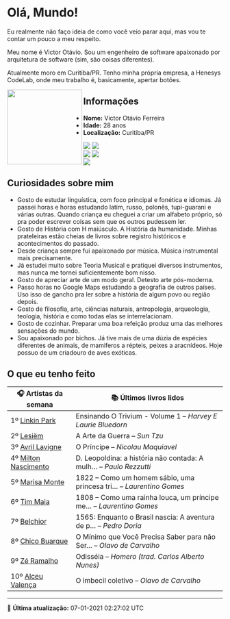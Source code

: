 # Olá, Mundo!

Eu realmente não faço ideia de como você veio parar aqui, mas vou te contar um pouco a meu respeito.

Meu nome é Victor Otávio. Sou um engenheiro de software apaixonado por arquitetura de software (sim, são coisas diferentes).

Atualmente moro em Curitiba/PR. Tenho minha própria empresa, a Henesys CodeLab, onde meu trabalho é, basicamente, apertar botões.

<img align="left" src="https://github.com/vctrtvfrrr/vctrtvfrrr/raw/master/octocat.png" alt="" width="175" />

## Informações

- **Nome:** Victor Otávio Ferreira
- **Idade:** 28 anos
- **Localização:** Curitiba/PR

[![](https://img.shields.io/badge/LinkedIn-victorotavio-blue)](https://www.linkedin.com/in/victorotavio/) [![](https://img.shields.io/badge/Twitter-@vctrtvfrrr-blue)](https://twitter.com/vctrtvfrrr)  
[![](https://img.shields.io/badge/GitHub-vctrtvfrrr-24292e)](https://github.com/vctrtvfrrr) [![](https://img.shields.io/badge/GitLab-vctrtvfrrr-ec5d16)](https://gitlab.com/vctrtvfrrr)  
[![](https://img.shields.io/badge/Email-victor@otavioferreira.com.br-red)](mailto:victor@otavioferreira.com.br)  

## Curiosidades sobre mim

-   Gosto de estudar linguística, com foco principal e fonética e idiomas. Já passei horas e horas estudando latim, russo, polonês, tupi-guarani e várias outras. Quando criança eu cheguei a criar um alfabeto próprio, só pra poder escrever coisas sem que os outros pudessem ler.
-   Gosto de História com H maiúsculo. A História da humanidade. Minhas prateleiras estão cheias de livros sobre registro históricos e acontecimentos do passado.
-   Desde criança sempre fui apaixonado por música. Música instrumental mais precisamente.
-   Já estudei muito sobre Teoria Musical e pratiquei diversos instrumentos, mas nunca me tornei suficientemente bom nisso.
-   Gosto de apreciar arte de um modo geral. Detesto arte pós-moderna.
-   Passo horas no Google Maps estudando a geografia de outros países. Uso isso de gancho pra ler sobre a história de algum povo ou região depois.
-   Gosto de filosofia, arte, ciências naturais, antropologia, arqueologia, teologia, história e como todas elas se interrelacionam.
-   Gosto de cozinhar. Preparar uma boa refeição produz uma das melhores sensações do mundo.
-   Sou apaixonado por bichos. Já tive mais de uma dúzia de espécies diferentes de animais, de mamiferos a répteis, peixes a aracnídeos. Hoje possuo de um criadouro de aves exóticas.


## O que eu tenho feito

|                        🎧 Artistas da semana                        |                      📚 Últimos livros lidos                      |
|---------------------------------------------------------------------|-------------------------------------------------------------------|
| 1º [Linkin Park](https://www.last.fm/music/Linkin+Park)             | Ensinando O Trivium - Volume 1	–	_Harvey E Laurie Bluedorn_         |
| 2º [Lesiëm](https://www.last.fm/music/Lesi%C3%ABm)                  | A Arte da Guerra	–	_Sun Tzu_                                        |
| 3º [Avril Lavigne](https://www.last.fm/music/Avril+Lavigne)         | O Príncipe	–	_Nicolau Maquiavel_                                    |
| 4º [Milton Nascimento](https://www.last.fm/music/Milton+Nascimento) | D. Leopoldina: a história não contada: A mulh…	–	_Paulo Rezzutti_   |
| 5º [Marisa Monte](https://www.last.fm/music/Marisa+Monte)           | 1822 – Como um homem sábio, uma princesa tri…	–	_Laurentino Gomes_  |
| 6º [Tim Maia](https://www.last.fm/music/Tim+Maia)                   | 1808 – Como uma rainha louca, um príncipe me…	–	_Laurentino Gomes_  |
| 7º [Belchior](https://www.last.fm/music/Belchior)                   | 1565: Enquanto o Brasil nascia: A aventura de p…	–	_Pedro Doria_    |
| 8º [Chico Buarque](https://www.last.fm/music/Chico+Buarque)         | O Mínimo que Você Precisa Saber para não Ser…	–	_Olavo de Carvalho_ |
| 9º [Zé Ramalho](https://www.last.fm/music/Z%C3%A9+Ramalho)          | Odisséia	–	_Homero (trad. Carlos Alberto Nunes)_                    |
| 10º [Alceu Valença](https://www.last.fm/music/Alceu+Valen%C3%A7a)   | O imbecil coletivo	–	_Olavo de Carvalho_                            |


---

🚀 **Última atualização:** 07-01-2021 02:27:02 UTC